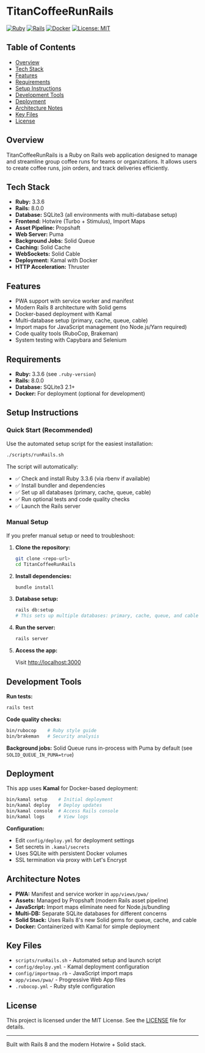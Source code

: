 # TitanCoffeeRunRails

[![Ruby](https://img.shields.io/badge/Ruby-3.3.6-red?logo=ruby)](https://www.ruby-lang.org/) [![Rails](https://img.shields.io/badge/Rails-8.0.0-red?logo=rubyonrails)](https://rubyonrails.org/) [![Docker](https://img.shields.io/badge/Docker-ready-blue?logo=docker)](https://www.docker.com/) [![License: MIT](https://img.shields.io/badge/License-MIT-yellow.svg)](LICENSE)

## Table of Contents
- [Overview](#titancoffeerunrails)
- [Tech Stack](#tech-stack)
- [Features](#features)
- [Requirements](#requirements)
- [Setup Instructions](#setup-instructions)
- [Development Tools](#development-tools)
- [Deployment](#deployment)
- [Architecture Notes](#architecture-notes)
- [Key Files](#key-files)
- [License](#license)

## Overview

TitanCoffeeRunRails is a Ruby on Rails web application designed to manage and streamline group coffee runs for teams or organizations. It allows users to create coffee runs, join orders, and track deliveries efficiently.

## Tech Stack

- **Ruby:** 3.3.6
- **Rails:** 8.0.0
- **Database:** SQLite3 (all environments with multi-database setup)
- **Frontend:** Hotwire (Turbo + Stimulus), Import Maps
- **Asset Pipeline:** Propshaft
- **Web Server:** Puma
- **Background Jobs:** Solid Queue
- **Caching:** Solid Cache
- **WebSockets:** Solid Cable
- **Deployment:** Kamal with Docker
- **HTTP Acceleration:** Thruster

## Features

- PWA support with service worker and manifest
- Modern Rails 8 architecture with Solid gems
- Docker-based deployment with Kamal
- Multi-database setup (primary, cache, queue, cable)
- Import maps for JavaScript management (no Node.js/Yarn required)
- Code quality tools (RuboCop, Brakeman)
- System testing with Capybara and Selenium

## Requirements

- **Ruby:** 3.3.6 (see `.ruby-version`)
- **Rails:** 8.0.0
- **Database:** SQLite3 2.1+
- **Docker:** For deployment (optional for development)

## Setup Instructions

### Quick Start (Recommended)

Use the automated setup script for the easiest installation:

```bash
./scripts/runRails.sh
```

The script will automatically:
- ✅ Check and install Ruby 3.3.6 (via rbenv if available)
- ✅ Install bundler and dependencies
- ✅ Set up all databases (primary, cache, queue, cable)
- ✅ Run optional tests and code quality checks
- ✅ Launch the Rails server

### Manual Setup

If you prefer manual setup or need to troubleshoot:

1. **Clone the repository:**

   ```bash
   git clone <repo-url>
   cd TitanCoffeeRunRails
   ```

2. **Install dependencies:**

   ```bash
   bundle install
   ```

3. **Database setup:**

   ```bash
   rails db:setup
   # This sets up multiple databases: primary, cache, queue, and cable
   ```

4. **Run the server:**

   ```bash
   rails server
   ```

5. **Access the app:**

   Visit [http://localhost:3000](http://localhost:3000)

## Development Tools

**Run tests:**
```bash
rails test
```

**Code quality checks:**
```bash
bin/rubocop    # Ruby style guide
bin/brakeman   # Security analysis
```

**Background jobs:**
Solid Queue runs in-process with Puma by default (see `SOLID_QUEUE_IN_PUMA=true`)

## Deployment

This app uses **Kamal** for Docker-based deployment:

```bash
bin/kamal setup    # Initial deployment
bin/kamal deploy   # Deploy updates
bin/kamal console  # Access Rails console
bin/kamal logs     # View logs
```

**Configuration:**
- Edit `config/deploy.yml` for deployment settings
- Set secrets in `.kamal/secrets`
- Uses SQLite with persistent Docker volumes
- SSL termination via proxy with Let's Encrypt

## Architecture Notes

- **PWA:** Manifest and service worker in `app/views/pwa/`
- **Assets:** Managed by Propshaft (modern Rails asset pipeline)
- **JavaScript:** Import maps eliminate need for Node.js/bundling
- **Multi-DB:** Separate SQLite databases for different concerns
- **Solid Stack:** Uses Rails 8's new Solid gems for queue, cache, and cable
- **Docker:** Containerized with Kamal for simple deployment

## Key Files

- `scripts/runRails.sh` - Automated setup and launch script
- `config/deploy.yml` - Kamal deployment configuration
- `config/importmap.rb` - JavaScript import maps
- `app/views/pwa/` - Progressive Web App files
- `.rubocop.yml` - Ruby style configuration

## License

This project is licensed under the MIT License. See the [LICENSE](LICENSE) file for details.

---

Built with Rails 8 and the modern Hotwire + Solid stack.

